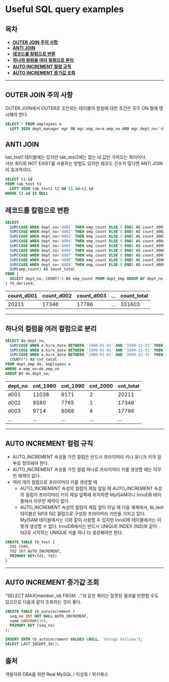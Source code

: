 # Useful SQL query examples

## 목차
- **[OUTER JOIN 주의 사항](#OUTER-JOIN-주의-사항)**
- **[ANTI JOIN](#ANTI-JOIN)**
- **[레코드를 칼럼으로 변환](#레코드를-칼럼으로-변환)**
- **[하나의 컬럼을 여러 컬럼으로 분리](#하나의-컬럼을-여러-컬럼으로-분리)**
- **[AUTO INCREMENT 컬럼 규칙](#AUTO-INCREMENT-컬럼-규칙)**
- **[AUTO INCREMENT 증가값 조회](AUTO-INCREMENT-증가값-조회)**

---
## OUTER JOIN 주의 사항
OUTER JOIN에서 OUTER로 조인되는 테이블의 칼럼에 대한 조건은 모두 ON 절에 명시해야 한다.
```sql
SELECT * FROM employees e
  LEFT JOIN dept_manager mgr ON mgr.emp_no=e.emp_no AND mgr.dept_no='d001';
```
## ANTI JOIN
tab_test1 테이블에는 있지만 tab_test2에는 없는 id 값만 가져오는 쿼리이다.  
서브 쿼리와 NOT EXIST를 사용하는 방법도 있지만 레코드 건수가 많다면 ANTI JOIN이 효과적이다.
```sql
SELECT t1.id
FROM tab_test t1
  LEFT JOIN tab_test2 t2 ON t1.id=t2.id
WHERE t2.id IS NULL
```
## 레코드를 칼럼으로 변환
```sql
SELECT
  SUM(CASE WHEN dept_no='d001' THEN emp_count ELSE 0 END) AS count_d001,
  SUM(CASE WHEN dept_no='d002' THEN emp_count ELSE 0 END) AS count_d002,
  SUM(CASE WHEN dept_no='d003' THEN emp_count ELSE 0 END) AS count_d003,
  SUM(CASE WHEN dept_no='d004' THEN emp_count ELSE 0 END) AS count_d004,
  SUM(CASE WHEN dept_no='d005' THEN emp_count ELSE 0 END) AS count_d005,
  SUM(CASE WHEN dept_no='d006' THEN emp_count ELSE 0 END) AS count_d006,
  SUM(CASE WHEN dept_no='d007' THEN emp_count ELSE 0 END) AS count_d007,
  SUM(CASE WHEN dept_no='d008' THEN emp_count ELSE 0 END) AS count_d008,
  SUM(CASE WHEN dept_no='d009' THEN emp_count ELSE 0 END) AS count_d009,
  SUM(emp_count) AS count_total
FROM (
  SELECT dept_no, COUNT(*) AS emp_count FROM dept_emp GROUP BY dept_no
) tb_derived;

```
|count_d001|count_d002|count_d003|...|count_total|
|---|---|---|---|---|
|20211|17346|17786|...|331603|


---
## 하나의 컬럼을 여러 컬럼으로 분리
```sql
SELECT de.dept_no,
  SUM(CASE WHEN e.hire_date BETWEEN '1980-01-01' AND '1989-12-31' THEN 1 ELSE 0 END) AS cnt_1980,
  SUM(CASE WHEN e.hire_date BETWEEN '1990-01-01' AND '1999-12-31' THEN 1 ELSE 0 END) AS cnt_1990,
  SUM(CASE WHEN e.hire_date BETWEEN '2000-01-01' AND '2009-12-31' THEN 1 ELSE 0 END) AS cnt_2000,
  COUNT(*) AS cnt_total
FROM dept_emp de, employees e
WHERE e.emp_no=de.emp_no
GROUP BY de.dept_no;
```
|dept_no|cnt_1980|cnt_1990|cnt_2000|cnt_total|
|---|---|---|---|---|
|d001|11038|9171|2|20211|
|d002|9580|7765|1|17346|
|d003|9714|8068|4|17786|
|...|...|...|...|...|

---
## AUTO INCREMENT 컬럼 규칙
- AUTO_INCREMENT 속성을 가진 컬럼은 반드시 프라이머리 키나 유니크 키의 일부로 정의돼야 한다.
- AUTO_INCREMENT 속성을 가진 컬럼 하나로 프라이머리 키를 생성할 때는 아무런 제약이 없다.
- 여러 개의 컬럼으로 프라이머리 키를 생성할 때
  - AUTO_INCREMENT 속성의 컬럼이 제일 앞일 때
    AUTO_INCREMENT 속성의 컬럼이 프라이머리 키의 제일 앞쪽에 위치하면 MyISAM이나 InnoDB 테이블에서 아무런 제약이 없다.
  - AUTO_INCREMENT 속성의 컬럼이 제일 앞이 아닐 때
    다음 예제에서, tb_test 테이블은 fd1과 fd2 컬럼으로 구성된 프라이머리 키만을 가지고 있다. MyISAM 테이블에서는 이와 같이 사용할 수 있지만 InnoDB 테이블에서는 이렇게 생성할 수 없다. InnoDB에서는 반드시 UNIQUE INDEX (fd2)와 같이 fd2로 시작하는 UNIQUE 키를 하나 더 생성해야만 한다.
    
 ``` sql
 CREATE TABLE tb_test {
   fd1 CHAR,
   fd2 INT AUTO_INCREMENT,
   PRIMARY KEY(fd1, fd2)
 }
 ```

---
## AUTO INCREMENT 증가값 조회
"SELECT MAX(member_id) FROM ..."과 같은 쿼리는 잘못된 결과를 반환할 수도 있으므로 다음과 같이 조회하는 것이 좋다.
```sql
CREATE TABLE tb_autoincrement (
  seq_no INT NOT NULL AUTO_INCREMENT,
  name VARCHAR(30),
  PRIMARY KEY (seq_no)
);

INSERT INTO tb_autoincrement VALUES (NULL, 'Gerogi Fellona');
SELECT LAST_INSERT_ID();
```

## 출처
개발자와 DBA를 위한 Real MySQL / 이성욱 / 위키북스
